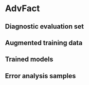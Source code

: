 # AdvFact
## Diagnostic evaluation set
## Augmented training data
## Trained models
## Error analysis samples
